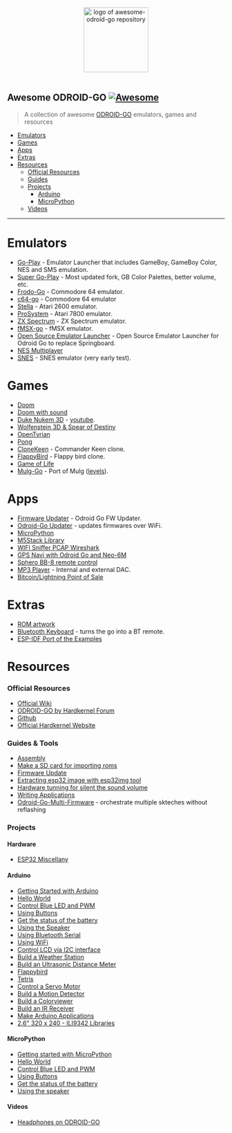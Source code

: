 <p align="center">
  <br>
  <img width="150" src="./logo.svg" alt="logo of awesome-odroid-go repository">
  <br>
  <br>
</p>

## Awesome ODROID-GO [![Awesome](https://cdn.rawgit.com/sindresorhus/awesome/d7305f38d29fed78fa85652e3a63e154dd8e8829/media/badge.svg)](https://github.com/sindresorhus/awesome)

> A collection of awesome [ODROID-GO](https://wiki.odroid.com/odroid_go/odroid_go) emulators, games and resources

- [Emulators](#emulators)
- [Games](#games)
- [Apps](#apps)
- [Extras](#extras)
- [Resources](#resources)
  - [Official Resources](#official-resources)
  - [Guides](#guides)
  - [Projects](#projects)
    - [Arduino](#arduino)
    - [MicroPython](#micropython)
  - [Videos](#videos)

---

# Emulators

- [Go-Play](https://github.com/OtherCrashOverride/go-play/releases) - Emulator Launcher that includes GameBoy, GameBoy Color, NES and SMS emulation.
- [Super Go-Play](https://github.com/mattkj/super-go-play/releases) - Most updated fork, GB Color Palettes, better volume, etc.
- [Frodo-Go](https://github.com/OtherCrashOverride/frodo-go) - Commodore 64 emulator.
- [c64-go](https://github.com/Schuemi/c64-go) - Commodore 64 emulator
- [Stella](https://github.com/OtherCrashOverride/stella-odroid-go) - Atari 2600 emulator.
- [ProSystem](https://github.com/OtherCrashOverride/prosystem-odroid-go) - Atari 7800 emulator.
- [ZX Spectrum](https://bitbucket.org/DavidKnight247/odroid-go-spectrum-emulator) - ZX Spectrum emulator.
- [fMSX-go](https://github.com/Schuemi/fMSX-go) - fMSX emulator.
- [Open Source Emulator Launcher](https://github.com/IlyaMZP/emulator-launcher-odroid-go) - Open Source Emulator Launcher for Odroid Go to replace Springboard.
- [NES Multiplayer](https://github.com/OtherCrashOverride/nes-mp-go/releases)
- [SNES](https://forum.odroid.com/viewtopic.php?f=159&t=35143) - SNES emulator (very early test).

# Games

- [Doom](https://github.com/mad-ady/doom-odroid-go/releases)
- [Doom with sound](https://github.com/mad-ady/doom-ng-odroid-go/releases/)
- [Duke Nukem 3D](https://github.com/jkirsons/Duke3D/tree/master/release) - [youtube](https://www.youtube.com/watch?v=S-DgYw0V4NQ&feature=youtu.be).
- [Wolfenstein 3D & Spear of Destiny](https://github.com/jkirsons/wolf4sdl/tree/master/release)
- [OpenTyrian](https://github.com/jkirsons/OpenTyrian/tree/master/release)
- [Pong](https://github.com/khuenqdev/goduino/tree/master/pong)
- [CloneKeen](https://github.com/jkirsons/CloneKeen/tree/master/release) - Commander Keen clone.
- [FlappyBird](https://github.com/vbrusca/FlappyBirdCloneOdroidGo/releases) - Flappy bird clone.
- [Game of Life](https://forum.odroid.com/download/file.php?id=8527)
- [Mulg-Go](https://github.com/johannesbehr/mulg-go/tree/master/release) - Port of Mulg ([levels](http://www.harbaum.org/till/palm/mulg/games.html)).

# Apps

- [Firmware Updater](https://github.com/ripper121/odroidgoupdater) - Odroid Go FW Updater.
- [Odroid-Go Updater](https://github.com/ripper121/odroidgoupdater) - updates firmwares over WiFi.
- [MicroPython](https://github.com/OtherCrashOverride/MicroPython_ESP32_psRAM_LoBo-odroid-go)
- [M5Stack Library](https://yadi.sk/d/0wo7ympO3Zc6RT)
- [WIFI Sniffer PCAP Wireshark](https://github.com/ripper121/odroidgowifisniffer/tree/master/bin)
- [GPS Navi with Odroid Go and Neo-6M](https://github.com/ripper121/OdroidGoOSMGPSOffline/raw/master/OdroidGo/bin)
- [Sphero BB-8 remote control](https://github.com/asirinelli/odroid-go-bb8)
- [MP3 Player](https://github.com/ripper121/odroidgomp3/releases) - Internal and external DAC.
- [Bitcoin/Lightning Point of Sale](https://github.com/hpcodecraft/LNPoS/tree/main/lnPoSOdroidGo)

# Extras

- [ROM artwork](https://dn.odroid.com/ODROID_GO/romart-20180810.tgz)
- [Bluetooth Keyboard](https://github.com/OtherCrashOverride/bt-keyboard-go/releases) - turns the go into a BT remote.
- [ESP-IDF Port of the Examples](https://github.com/dleslie/odroid-go-examples-for-esp-idf)

# Resources

### Official Resources

- [Official Wiki](https://wiki.odroid.com/odroid_go/odroid_go)
- [ODROID-GO by Hardkernel Forum](https://forum.odroid.com/viewforum.php?f=157)
- [Github](https://github.com/hardkernel/ODROID-GO)
- [Official Hardkernel Website](https://www.hardkernel.com)

### Guides & Tools

- [Assembly](https://wiki.odroid.com/odroid_go/go_assembling)
- [Make a SD card for importing roms](https://wiki.odroid.com/odroid_go/make_sd_card)
- [Firmware Update](https://wiki.odroid.com/odroid_go/firmware_update)
- [Extracting esp32 image with esp32img tool](https://wiki.odroid.com/odroid_go/extract_esp32_img)
- [Hardware tunning for silent the sound volume](https://wiki.odroid.com/odroid_go/silent_volume)
- [Writing Applications](https://wiki.odroid.com/odroid_go/write_app)
- [Odroid-Go-Multi-Firmware](https://github.com/ducalex/odroid-go-multi-firmware) - orchestrate multiple skteches without reflashing

### Projects

#### Hardware

- [ESP32 Miscellany](https://github.com/sparkfun/ESP32_Miscellany)

#### Arduino

- [Getting Started with Arduino](https://wiki.odroid.com/odroid_go/arduino/01_arduino_setup)
- [Hello World](https://wiki.odroid.com/odroid_go/arduino/02_hello_world)
- [Control Blue LED and PWM](https://wiki.odroid.com/odroid_go/arduino/03_blue_led_and_pwm)
- [Using Buttons](https://wiki.odroid.com/odroid_go/arduino/04_buttons)
- [Get the status of the battery](https://wiki.odroid.com/odroid_go/arduino/05_battery)
- [Using the Speaker](https://wiki.odroid.com/odroid_go/arduino/06_speaker)
- [Using Bluetooth Serial](https://wiki.odroid.com/odroid_go/arduino/07_bluetooth_serial)
- [Using WiFi](https://wiki.odroid.com/odroid_go/arduino/08_wifi_ap)
- [Control LCD via I2C interface](https://wiki.odroid.com/odroid_go/arduino/09_16x2lcd_i2c)
- [Build a Weather Station](https://wiki.odroid.com/odroid_go/arduino/30_weather_station)
- [Build an Ultrasonic Distance Meter](https://wiki.odroid.com/odroid_go/arduino/31_ultrasonic_distance_meter)
- [Flappybird](https://wiki.odroid.com/odroid_go/arduino/32_game_flappybird)
- [Tetris](https://wiki.odroid.com/odroid_go/arduino/33_game_tetris)
- [Control a Servo Motor](https://wiki.odroid.com/odroid_go/arduino/34_servo_motor)
- [Build a Motion Detector](https://wiki.odroid.com/odroid_go/arduino/35_pir_motion_detector)
- [Build a Colorviewer](https://wiki.odroid.com/odroid_go/arduino/36_colorview)
- [Build an IR Receiver](https://wiki.odroid.com/odroid_go/arduino/37_ir_receiver)
- [Make Arduino Applications](https://wiki.odroid.com/odroid_go/arduino_app)
- [2.6" 320 x 240 - ILI9342 Libraries](https://github.com/gaboze-express/Odroid-GO-ILI9342)

#### MicroPython

- [Getting started with MicroPython](https://wiki.odroid.com/odroid_go/micropython/01_micropython_setup)
- [Hello World](https://wiki.odroid.com/odroid_go/micropython/02_hello_world)
- [Control Blue LED and PWM](https://wiki.odroid.com/odroid_go/micropython/03_blue_led_and_pwm)
- [Using Buttons](https://wiki.odroid.com/odroid_go/micropython/04_buttons)
- [Get the status of the battery](https://wiki.odroid.com/odroid_go/micropython/05_battery)
- [Using the speaker](https://wiki.odroid.com/odroid_go/micropython/06_speaker)

#### Videos

- [Headphones on ODROID-GO](https://www.youtube.com/watch?v=pp_DPHiUhcc)
